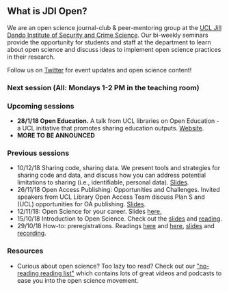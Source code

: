 ## What is JDI Open?

We are an open science journal-club & peer-mentoring group at the [UCL Jill Dando Institute of Security and Crime Science](http://www.ucl.ac.uk/jill-dando-institute). Our bi-weekly seminars provide the opportunity for students and staff at the department to learn about open science and discuss ideas to implement open science practices in their research.

Follow us on [Twitter](https://twitter.com/JDI_Open) for event updates and open science content! 

### Next session (All: Mondays 1-2 PM in the teaching room)

### Upcoming sessions
- **28/1/18 Open Education.** A talk from UCL libraries on Open Education - a UCL initiative that promotes sharing education outputs. [Website](https://www.ucl.ac.uk/open-education/).
- **MORE TO BE ANNOUNCED**

### Previous sessions
- 10/12/18 Sharing code, sharing data. We present tools and strategies for sharing code and data, and discuss how you can address potential limitations to sharing (i.e., identifiable, personal data). [Slides](jdiopen.github.io/codesharing.pdf). 
- 26/11/18 Open Access Publishing: Opportunities and Challenges. Invited speakers from UCL Library Open Access Team discuss Plan S and (UCL) opportunities for OA publishing. [Slides](jdiopen.github.io/openaccess.ppt).
- 12/11/18: Open Science for your career. Slides [here.](jdiopen.github.io/openscience_dscs_12112018.pptx)
- 15/10/18 Introduction to Open Science. Check out the [slides](jdiopen.github.io/introduction_slides.pptx) and [reading](https://psyarxiv.com/ak6jr).
- 29/10/18 How-to: preregistrations. Readings [here](https://osf.io/2dxu5/) and [here](https://www.sciencedirect.com/science/article/pii/S0022103116301925), [slides](jdiopen.github.io/preregistrations.pptx) and [recording](https://mediacentral.ucl.ac.uk/Player/48885135).
      

### Resources
- Curious about open science? Too lazy too read? Check out our ["no-reading reading list"](https://jdiopen.github.io/noreading.pdf) which contains lots of great videos and podcasts to ease you into the open science movement. 
